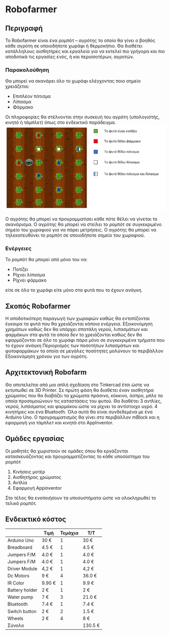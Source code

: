 # Robofarmer

## Περιγραφή

Το Robofarmer είναι ένα ρομπότ – αγρότης το οποίο θα γίνει ο βοηθός κάθε αγρότη σε οποιοδήποτε χωράφι ή θερμοκήπιο. Θα διαθέτει κατάλληλους αισθητήρες και εργαλεία για να εκτελεί πιο γρήγορα και πιο αποδοτικά τις εργασίες ενός, ή και περισσοτέρων, αγροτών. 
### Παρακολούθηση
Θα μπορεί να σκανάρει όλο το χωράφι ελέγχοντας ποιο σημείο χρειάζεται: 
- Επιπλέον πότισμα
- Λίπασμα
- Φάρμακο 

Οι πληροφορίες θα στέλνονται στην συσκευή του αγρότη (υπολογιστής, κινητό ή τάμπλετ) όπως στο ενδεικτικό παράδειγμα.
![alt text](https://github.com/kithendor/Robofarmer/blob/main/Images/Robofarmer.png)

Ο αγρότης θα μπορεί να προγραμματίσει κάθε πότε θέλει να γίνεται το σκανάρισμα.
Ο αγρότης θα μπορεί να στείλει το ρομπότ σε συγκεκριμένο σημείο του χωραφιού για να πάρει μετρήσεις.
Ο αγρότης θα μπορεί να τηλεκατευθύνει το ρομπότ σε οποιοδήποτε σημείο του χωραφιού.

### Ενέργειες 
Το ρομπότ θα μπορεί από μόνο του να:
- Ποτίζει 
- Ρίχνει λίπασμα
- Ρίχνει φάρμακο

είτε σε όλο το χωράφι είτε μόνο στα φυτά που το έχουν ανάγκη.

## Σκοπός Robofarmer
Η αποδοτικότερη παραγωγή των χωραφιών καθώς θα εντοπίζονται έγκαιρα τα φυτά που θα χρειάζονται κάποια ενέργεια. 
Εξοικονόμηση χρημάτων καθώς δεν θα υπάρχει σπατάλη νερού, λιπασμάτων και φαρμάκων στα φυτά τα οποία δεν το χρειάζονται καθώς δεν θα εφαρμόζονται σε όλο το χωράφι πάρα μόνο σε συγκεκριμένα τμήματα που το έχουν ανάγκη
Περιορισμός των ποσοτήτων λιπασμάτων και φυτοφαρμάκων τα οποία σε μεγάλες ποσότητες μολύνουν το περιβάλλον
Εξοικονόμηση χρόνου για των αγρότη.

## Αρχιτεκτονική Robofarm
Θα αποτελείται από μια απλή σχεδίαση στο Tinkercad έτσι ώστε να εκτυπωθεί σε 3D Printer. Σε πρώτη φάση θα διαθέτει έναν αισθητήρα χρώματος που θα διαβάζει τα χρώματα πράσινο, κόκκινο, άσπρο, μπλε τα οποία προσομοιώνουν τις καταστάσεις του φυτού. Θα διαθέτει 3 αντλίες, νερού, λιπάσματος και φαρμάκου ώστε να ρίχνει το αντίστοιχο υγρό. 4 κινητήρες και ένα Bluetooth. Όλα αυτά θα είναι συνδεδεμένα με ένα Arduino Uno.
Ο προγραμματισμός θα γίνει στο περιβάλλον mBlock και η εφαρμογή για τάμπλετ και κινητά στο AppInventor.

## Ομάδες εργασίας
Οι μαθητές θα χωριστούν σε ομάδες όπου θα εργάζονται κατασκευάζοντας και προγραμματίζοντας το κάθε υποσύστημα του ρομπότ
1.	Κινήσεις μοτέρ
2.	Αισθητήρας χρώματος
3.	Αντλία 
4.	Εφαρμογή Appinventor

Στο τέλος θα ενοποιήσουν τα υποσυστήματα ώστε να ολοκληρωθεί το τελικό ρομπότ.

## Ενδεικτικό κόστος
|                       | Τιμή     | Τεμάχια | Τ/Τ       |
|-----------------------|----------|---------|-----------|
| Arduino Uno          |  30 €  | 1       |  30 €   |
| Breadboard            |  4.5 €   | 1       |  4.5 €    |
| Jumpers F/M           |  4.0 €   | 1       |  4.0 €    |
| Jumpers F/M           |  4.0 €   | 1       |  4.0 €    |
| Driver Module         |  4,2 €   | 1       |  4,2 €    |
| Dc Motors             |  9 €   | 4       |  36.0 €   |
| IR Color             |  9.90 €   | 1       |  9.9 €    |
| Battery holder       |  2 €   | 1       |  2 €    |
| Water pump            |  7 €  | 3       |  21.0 €   |
| Bluetooth             |  7.4 €   | 1       |  7.4 €    |
| Switch button         |  2 €   | 2       |  1.5 €    |
| Wheels                   |  2 €   | 4       |  8 €    |
| Σύνολο                |          |         |  130.5 €  |

